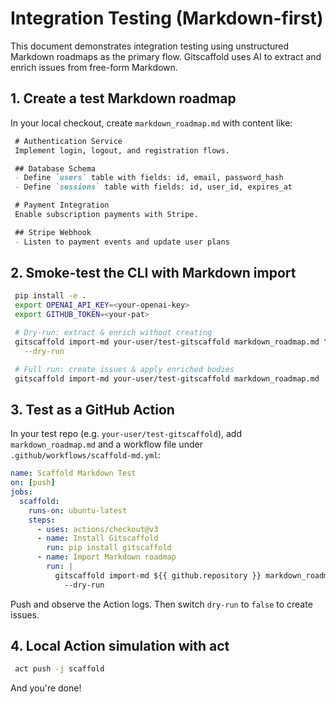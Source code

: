# Integration Testing (Markdown-first)

 This document demonstrates integration testing using unstructured Markdown roadmaps as the primary flow. Gitscaffold uses AI to extract and enrich issues from free-form Markdown.

 ## 1. Create a test Markdown roadmap

 In your local checkout, create `markdown_roadmap.md` with content like:

```markdown
 # Authentication Service
 Implement login, logout, and registration flows.

 ## Database Schema
 - Define `users` table with fields: id, email, password_hash
 - Define `sessions` table with fields: id, user_id, expires_at

 # Payment Integration
 Enable subscription payments with Stripe.

 ## Stripe Webhook
 - Listen to payment events and update user plans
```

 ## 2. Smoke-test the CLI with Markdown import

```sh
 pip install -e .
 export OPENAI_API_KEY=<your-openai-key>
 export GITHUB_TOKEN=<your-pat>

 # Dry-run: extract & enrich without creating
 gitscaffold import-md your-user/test-gitscaffold markdown_roadmap.md \
   --dry-run

 # Full run: create issues & apply enriched bodies
 gitscaffold import-md your-user/test-gitscaffold markdown_roadmap.md
```

 ## 3. Test as a GitHub Action

In your test repo (e.g. `your-user/test-gitscaffold`), add `markdown_roadmap.md` and a workflow file under `.github/workflows/scaffold-md.yml`:

```yaml
name: Scaffold Markdown Test
on: [push]
jobs:
  scaffold:
    runs-on: ubuntu-latest
    steps:
      - uses: actions/checkout@v3
      - name: Install Gitscaffold
        run: pip install gitscaffold
      - name: Import Markdown roadmap
        run: |
          gitscaffold import-md ${{ github.repository }} markdown_roadmap.md \
            --dry-run
```

 Push and observe the Action logs. Then switch `dry-run` to `false` to create issues.

 ## 4. Local Action simulation with act

```sh
 act push -j scaffold
```

 And you're done!
